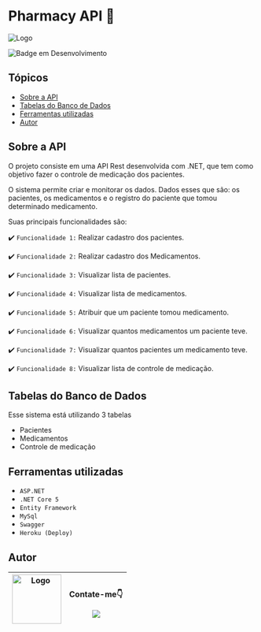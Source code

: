 
# Pharmacy API 💊
  <img src="https://i.imgur.com/mVNiunh.png" alt="Logo" >
  <br/>

![Badge em Desenvolvimento](http://img.shields.io/static/v1?label=STATUS&message=EM%20DESENVOLVIMENTO&color=GREEN&style=for-the-badge)

## Tópicos

* [Sobre a API](#sobre-a-api)
* [Tabelas do Banco de Dados](#tabelas-do-banco-de-dados) 
* [Ferramentas utilizadas](#ferramentas-utilizadas)
* [Autor](#autor)


## Sobre a API

  <p>O projeto consiste em uma API Rest desenvolvida com .NET, que tem como objetivo fazer o controle de medicação dos pacientes. </p>

  <p>O sistema permite criar e monitorar os dados. Dados esses que são: os pacientes, os medicamentos e o registro do paciente que tomou determinado medicamento.</p>
  
  <p>Suas principais funcionalidades são:</p>
  
  :heavy_check_mark: `Funcionalidade 1:` Realizar cadastro dos pacientes.
  
  :heavy_check_mark: `Funcionalidade 2:` Realizar cadastro dos Medicamentos.
  
  :heavy_check_mark: `Funcionalidade 3:` Visualizar lista de pacientes.
  
  :heavy_check_mark: `Funcionalidade 4:` Visualizar lista de medicamentos.
  
  :heavy_check_mark: `Funcionalidade 5:` Atribuir que um paciente tomou medicamento.
  
  :heavy_check_mark: `Funcionalidade 6:` Visualizar quantos medicamentos um paciente teve. 
  
  :heavy_check_mark: `Funcionalidade 7:` Visualizar quantos pacientes um medicamento teve. 
  
  :heavy_check_mark: `Funcionalidade 8:` Visualizar lista de controle de medicação. 
  
  
  ## Tabelas do Banco de Dados
  
  <p>Esse sistema está utilizando 3 tabelas</p>
  
  * Pacientes 
  * Medicamentos 
  * Controle de medicação
  
  ## Ferramentas utilizadas
  
  - ``ASP.NET``
  - ``.NET Core 5``
  - ``Entity Framework``
  - ``MySql``
  - ``Swagger``
  - ``Heroku (Deploy)``
  
  ## Autor
  
   <img src="https://avatars.githubusercontent.com/u/63883231?v=4" alt="Logo" whith="100" height="100"> | <p>Contate-me👇</p> <a href="https://www.linkedin.com/in/richardsantox/" target="_blank"><img src="https://img.shields.io/badge/-LinkedIn-%230077B5?style=for-the-badge&logo=linkedin&logoColor=white" target="_blank"></a>
   | :---: | :---: 
  


